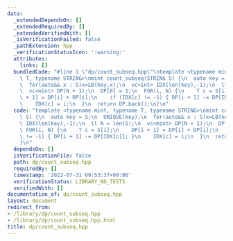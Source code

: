 ```yaml
---
data:
  _extendedDependsOn: []
  _extendedRequiredBy: []
  _extendedVerifiedWith: []
  _isVerificationFailed: false
  _pathExtension: hpp
  _verificationStatusIcon: ':warning:'
  attributes:
    links: []
  bundledCode: "#line 1 \"dp/count_subseq.hpp\"\ntemplate <typename mint, typename\
    \ T, typename STRING>\nmint count_subseq(STRING S) {\n  auto key = S;\n  UNIQUE(key);\n\
    \  for(auto&& x : S)x=LB(key,x);\n  vc<int> IDX(len(key),-1);\n  ll N = len(S);\n\
    \  vc<mint> DP(N + 1);\n  DP[0] = 1;\n  FOR(i, N) {\n    T c = S[i];\n    DP[i\
    \ + 1] = DP[i] + DP[i];\n    if (IDX[c] != -1) { DP[i + 1] -= DP[IDX[c]]; }\n\
    \    IDX[c] = i;\n  }\n  return DP.back();\n}\n"
  code: "template <typename mint, typename T, typename STRING>\nmint count_subseq(STRING\
    \ S) {\n  auto key = S;\n  UNIQUE(key);\n  for(auto&& x : S)x=LB(key,x);\n  vc<int>\
    \ IDX(len(key),-1);\n  ll N = len(S);\n  vc<mint> DP(N + 1);\n  DP[0] = 1;\n \
    \ FOR(i, N) {\n    T c = S[i];\n    DP[i + 1] = DP[i] + DP[i];\n    if (IDX[c]\
    \ != -1) { DP[i + 1] -= DP[IDX[c]]; }\n    IDX[c] = i;\n  }\n  return DP.back();\n\
    }\n"
  dependsOn: []
  isVerificationFile: false
  path: dp/count_subseq.hpp
  requiredBy: []
  timestamp: '2022-07-31 09:53:37+09:00'
  verificationStatus: LIBRARY_NO_TESTS
  verifiedWith: []
documentation_of: dp/count_subseq.hpp
layout: document
redirect_from:
- /library/dp/count_subseq.hpp
- /library/dp/count_subseq.hpp.html
title: dp/count_subseq.hpp
---
```

